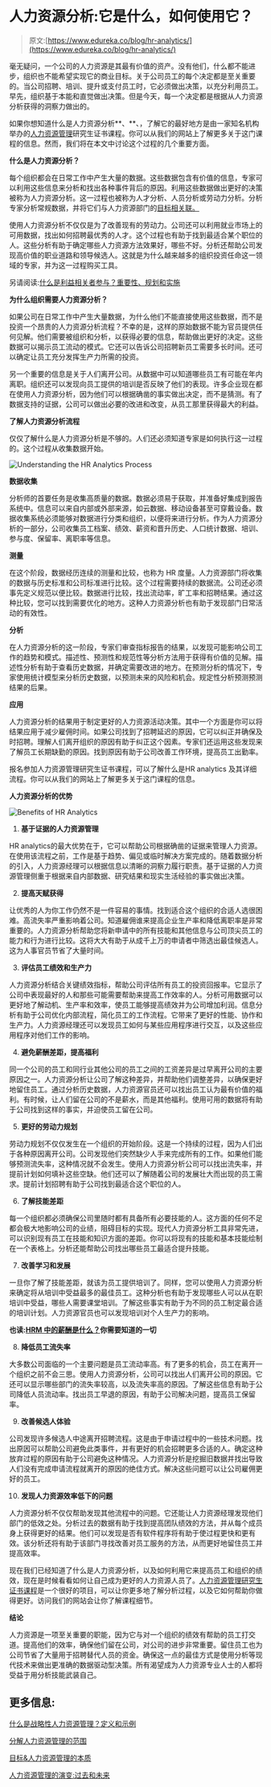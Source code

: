 # 人力资源分析:它是什么，如何使用它？

> 原文:[https://www.edureka.co/blog/hr-analytics/](https://www.edureka.co/blog/hr-analytics/)

毫无疑问，一个公司的人力资源是其最有价值的资产。没有他们，什么都不能进步，组织也不能希望实现它的商业目标。关于公司员工的每个决定都是至关重要的。当公司招聘、培训、提升或支付员工时，它必须做出决策，以充分利用员工。早先，组织基于本能和直觉做出决策。但是今天，每一个决定都是根据从人力资源分析获得的洞察力做出的。

如果你想知道什么是人力资源分析**、**、，了解它的最好地方是由一家知名机构举办的[人力资源管理](https://www.edureka.co/blog/role-of-human-resource-management-in-an-organization/)研究生证书课程。你可以从我们的网站上了解更多关于这门课程的信息。然而，我们将在本文中讨论这个过程的几个重要方面。

**什么是人力资源分析？**

每个组织都会在日常工作中产生大量的数据。这些数据包含有价值的信息，专家可以利用这些信息来分析和找出各种事件背后的原因。利用这些数据做出更好的决策被称为人力资源分析。这一过程也被称为人才分析、人员分析或劳动力分析。分析专家分析常规数据，并将它们与人力资源部门的[目标相关联。](https://www.edureka.co/blog/objectives-of-human-resource-management/)

使用人力资源分析不仅仅是为了改善现有的劳动力。公司还可以利用就业市场上的可用数据，找出如何招聘最优秀的人才。这个过程也有助于找到最适合某个职位的人。这些分析有助于确定哪些人力资源方法效果好，哪些不好。分析还帮助公司发现高价值的职业道路和领导候选人。这就是为什么越来越多的组织投资任命这一领域的专家，并为这一过程购买工具。

另请阅读:[什么是利益相关者参与？重要性、规划和实施](https://www.edureka.co/blog/stakeholder-engagement)

**为什么组织需要人力资源分析？**

如果公司在日常工作中产生大量数据，为什么他们不能直接使用这些数据，而不是投资一个昂贵的人力资源分析流程？不幸的是，这样的原始数据不能为官员提供任何见解。他们需要被组织和分析，以获得必要的信息，帮助做出更好的决定。这些数据可以揭示员工流动的模式。它还可以告诉公司招聘新员工需要多长时间。还可以确定让员工充分发挥生产力所需的投资。

另一个重要的信息是关于人们离开公司。从数据中可以知道哪些员工有可能在年内离职。组织还可以发现向员工提供的培训是否反映了他们的表现。许多企业现在都在使用人力资源分析，因为他们可以根据确凿的事实做出决定，而不是猜测。有了数据支持的证据，公司可以做出必要的改进和改变，从员工那里获得最大的利益。

**了解人力资源分析流程**

仅仅了解什么是人力资源分析是不够的。人们还必须知道专家是如何执行这一过程的。这个过程从收集数据开始。

![Understanding the HR Analytics Process](../Images/74aeb73b25799402e91a457ee7092279.png)

**数据收集**

分析师的首要任务是收集高质量的数据。数据必须易于获取，并准备好集成到报告系统中。信息可以来自内部或外部来源，如云数据、移动设备甚至可穿戴设备。数据收集系统必须能够对数据进行分类和组织，以便将来进行分析。作为人力资源分析的一部分，公司收集员工档案、绩效、薪资和晋升历史、人口统计数据、培训、参与度、保留率、离职率等信息。

**测量**

在这个阶段，数据经历连续的测量和比较，也称为 HR 度量。人力资源部门将收集的数据与历史标准和公司标准进行比较。这个过程需要持续的数据流。公司还必须事先定义规范以便比较。数据进行比较，找出流动率，旷工率和招聘结果。通过这种比较，您可以找到需要优化的地方。这种人力资源分析也有助于发现部门日常活动的有效性。

**分析**

在人力资源分析的这一阶段，专家们审查指标报告的结果，以发现可能影响公司工作的趋势和模式。描述性、预测性和规范性等分析方法用于获得有价值的见解。描述性分析有助于查看历史数据，并确定需要改进的地方。在预测分析的情况下，专家使用统计模型来分析历史数据，以预测未来的风险和机会。规定性分析预测预测结果的后果。

**应用**

人力资源分析的结果用于制定更好的人力资源活动决策。其中一个方面是你可以将结果应用于减少雇佣时间。如果公司找到了招聘延迟的原因，它可以纠正并确保及时招聘。理解人们离开组织的原因有助于纠正这个因素。专家们还运用这些发现来了解员工长期缺勤的原因。找到原因有助于公司改善工作环境，提高员工出勤率。

报名参加人力资源管理研究生证书课程，可以了解什么是HR analytics 及其详细流程。你可以从我们的网站上了解更多关于这门课程的信息。

**人力资源分析的优势**

![Benefits of HR Analytics](../Images/26c723b97bea0eeb40c6ad8832f97f4f.png)

1.  **基于证据的人力资源管理**

HR analytics的最大优势在于，它可以帮助公司根据确凿的证据来管理人力资源。在使用该流程之前，工作是基于趋势、偏见或临时解决方案完成的。随着数据分析的引入，人力资源经理可以根据信息以清晰的洞察力履行职责。基于证据的人力资源管理侧重于根据来自内部数据、研究结果和现实生活经验的事实做出决策。

2.  **提高天赋获得**

让优秀的人为你工作仍然不是一件容易的事情。找到适合这个组织的合适人选很困难。高流失率严重影响着公司。知道雇佣谁来提高企业生产率和降低离职率是非常重要的。人力资源分析帮助您将新申请中的所有技能和其他信息与公司顶尖员工的能力和行为进行比较。这将大大有助于从成千上万的申请者中筛选出最佳候选人。这为人事官员节省了大量时间。

3.  **评估员工绩效和生产力**

人力资源分析结合关键绩效指标，帮助公司评估所有员工的投资回报率。它显示了公司中表现最好的人和那些可能需要帮助来提高工作效率的人。分析可用数据可以更好地了解动机、生产率和效率，使员工能够提高绩效并为公司增加利润。信息分析有助于公司优化内部流程，简化员工的工作流程。它带来了更好的性能、协作和生产力。人力资源经理还可以发现员工如何与某些应用程序进行交互，以及这些应用程序对他们工作的影响。

4.  **避免薪酬差距，提高福利**

同一个公司的员工和同行业其他公司的员工之间的工资差异是过早离开公司的主要原因之一。人力资源分析让公司了解这种差异，并帮助他们调整差异，以确保更好地留住员工。通过分析历史数据，人力资源官员还可以找出员工认为最有价值的福利。有时候，让人们留在公司的不是薪水，而是其他福利。使用可用的数据将有助于公司找到这样的事实，并迫使员工留在公司。

5.  **更好的劳动力规划**

劳动力规划不仅仅发生在一个组织的开始阶段。这是一个持续的过程，因为人们出于各种原因离开公司。公司发现他们突然缺少人手来完成所有的工作。如果他们能够预测流失率，这种情况就不会发生。使用人力资源分析公司可以找出流失率，并提前计划如何填补这些空缺。他们还可以了解随着公司的发展壮大而出现的员工需求。提前计划招聘有助于公司找到最适合这个职位的人。

6.  **了解技能差距**

每一个组织都必须确保公司里随时都有具备所有必要技能的人。这方面的任何不足都会极大地影响公司的业绩，阻碍目标的实现。现代人力资源分析工具非常先进，可以识别现有员工在技能和知识方面的差距。你可以将现有的技能和基本技能绘制在一个表格上。分析还能帮助公司找出哪些员工最适合提升技能。

7.  **改善学习和发展**

一旦你了解了技能差距，就该为员工提供培训了。同样，您可以使用人力资源分析来确定将从培训中受益最多的最佳员工。这种分析也有助于发现哪些人可以从在职培训中受益，哪些人需要课堂培训。了解这些事实有助于为不同的员工制定最合适的培训计划。人力资源官员也可以发现培训对个人生产力的影响。

**也读:[HRM 中的薪酬是什么？](https://www.edureka.co/blog/compensation-in-hrm)你需要知道的一切**

8.  **降低员工流失率**

大多数公司面临的一个主要问题是员工流动率高。有了更多的机会，员工在离开一个组织之前不会三思。使用人力资源分析，公司可以找出人们离开公司的原因。它还可以显示哪些部门的流失率较高，以及流失率高的原因。了解这些信息有助于公司降低人员流动率。找出员工早退的原因，有助于公司解决问题，提高员工保留率。

9.  **改善候选人体验**

公司发现许多候选人中途离开招聘流程。这是由于申请过程中的一些技术问题。找出原因可以帮助公司避免此类事件，并有更好的机会招聘更多合适的人。确定这种放弃过程的原因有助于公司避免这种情况。人力资源分析是挖掘旧数据并找出导致人们没有完成申请流程就离开的原因的绝佳方式。解决这些问题可以让公司雇佣更好的员工。

10.  **发现人力资源效率低下的问题**

人力资源分析不仅仅帮助发现其他流程中的问题。它还能让人力资源经理发现他们部门的低效之处。分析过去的数据有助于找到提高团队绩效的方法，并从每个成员身上获得更好的结果。他们可以发现是否有软件程序将有助于使过程更快和更有效。该分析还将有助于该部门寻找改善对员工服务的方法，从而更好地留住员工并提高效率。

现在我们已经知道了什么是人力资源分析，以及如何利用它来提高员工和组织的绩效，现在是时候看看如何让自己成为更好的人力资源人员了。[人力资源管理研究生证书课程](https://www.edureka.co/highered/human-resourse-management-course-iim-shillong)是一个很好的项目，可以让你更多地了解分析过程，以及它如何帮助你做得更好。访问我们的网站会让你了解课程细节。

**结论**

人力资源是一项至关重要的职能，因为它与对一个组织的绩效有帮助的员工打交道。提高他们的效率，确保他们留在公司，对公司的进步非常重要。留住员工也为公司节省了大量用于招聘替代人员的资金。确保这一点的最佳方式是使用分析等现代技术来做出更准确的数据驱动型决策。所有渴望成为人力资源专业人士的人都将受益于用分析技能武装自己。

## **更多信息:**

[什么是战略性人力资源管理？定义和示例](https://www.edureka.co/blog/strategic-human-resource-management)

[分解人力资源管理的范围](https://www.edureka.co/blog/scope-of-human-resource-management/)

[目标&人力资源管理的本质](https://www.edureka.co/blog/nature-of-human-resource-management/)

[人力资源管理的演变:过去和未来](https://www.edureka.co/blog/evolution-of-human-resource-management)